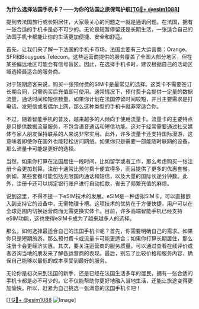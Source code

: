 **为什么选择法国手机卡？——为你的法国之旅保驾护航[[TG💪+ @esim1088](https://t.me/s/esim1088)]**

提到去法国旅行或长期居住，大家最关心的问题之一就是通讯问题。在法国，拥有一张合适的手机卡是必不可少的。无论是短暂停留还是长期生活，一张适合自己的法国手机卡都能让你的生活更加便捷、安全和舒适。

首先，让我们来了解一下法国的手机卡市场。法国主要有三大运营商：Orange、SFR和Bouygues Telecom。这些运营商提供的服务覆盖了全国大部分地区，但在某些偏远地区可能会有信号盲区。因此，在选择手机卡时，建议根据自己的活动区域选择最适合的服务商。

对于短期游客来说，购买一张预付费的SIM卡是最常见的选择。这类卡不需要签订长期合同，只需购买后充值即可使用。通常情况下，预付费卡会提供一定量的数据流量，通话时间和短信数量。如果你计划在法国停留时间较短，并且主要需求是打电话、发短信或者偶尔上网，那么这种类型的手机卡就非常适合你。

不过，随着智能手机的普及，越来越多的人倾向于使用流量卡。流量卡的主要特点是只提供数据流量服务，不包含语音通话和短信功能。这对于经常需要通过社交媒体与家人朋友保持联系的人来说非常实用。此外，许多流量卡还支持国际漫游，这意味着即使你在国外也能轻松访问网络。如果你只是需要一部能随时联网的设备，那么流量卡可能是更好的选择。

当然，如果你打算在法国居住一段时间，比如留学或者工作，那么考虑购买一张注册卡会更加划算。注册卡通常比预付费卡便宜得多，而且提供了更多的优惠套餐。例如，某些套餐可能包括无限国内通话和短信，以及大量的国际长途分钟数。此外，注册卡还可以绑定银行账户进行自动扣款，省去了频繁充值的麻烦。

说到这里，不得不提一下eSIM技术的发展。eSIM是一种虚拟SIM卡，可以直接嵌入到支持它的设备中，无需物理卡槽。这项技术的优势在于方便快捷，用户可以在全球范围内切换运营商而无需更换实体卡。目前，许多高端智能手机已经支持eSIM功能，这也使得eSIM卡成为了越来越多人的选择。

那么，如何选择最适合自己的法国手机卡呢？首先，你需要明确自己的需求。如果你只是短期旅游，那么预付费卡或流量卡可能更适合；如果你打算长期居住，那么注册卡会更经济实惠。其次，要关注运营商的服务质量。可以通过查看在线评价或者咨询当地的朋友来了解各运营商的表现。最后，别忘了比较价格和服务内容，确保自己能够以最低的成本享受到最好的服务。

无论你是初次来到法国的新手，还是已经在法国生活多年的居民，拥有一张合适的手机卡都是必不可少的。它不仅能帮助你更好地融入当地生活，还能让旅途变得更加愉快。所以，赶紧为自己挑选一张满意的法国手机卡吧！

[[TG💪+ @esim1088](https://t.me/s/esim1088) ![Image](https://i.postimg.cc/4NQfJmqS/Snipaste-2025-05-13-00-14-12.png)]